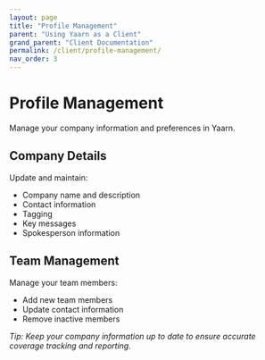 ```yaml
---
layout: page
title: "Profile Management"
parent: "Using Yaarn as a Client"
grand_parent: "Client Documentation"
permalink: /client/profile-management/
nav_order: 3
---
```


# Profile Management

Manage your company information and preferences in Yaarn.

## Company Details

Update and maintain:

- Company name and description
- Contact information
- Tagging
- Key messages
- Spokesperson information

## Team Management

Manage your team members:

- Add new team members
- Update contact information
- Remove inactive members

_Tip: Keep your company information up to date to ensure accurate coverage tracking and reporting._
